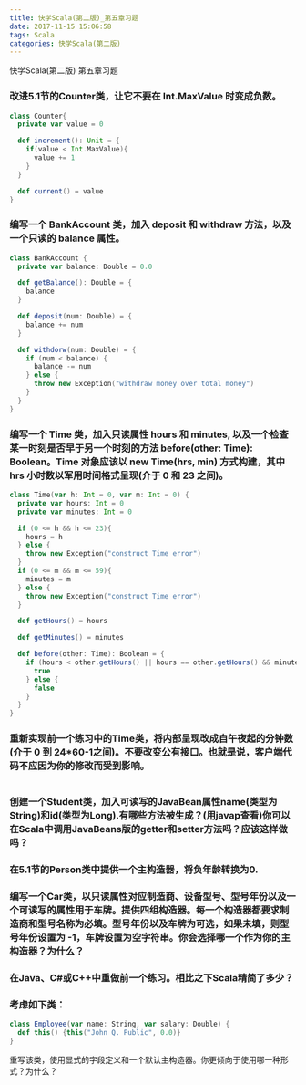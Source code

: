 ```yaml
---
title: 快学Scala(第二版)_第五章习题
date: 2017-11-15 15:06:58
tags: Scala
categories: 快学Scala(第二版)
---
```


快学Scala(第二版) 第五章习题
<!-- more -->

### 改进5.1节的Counter类，让它不要在 Int.MaxValue 时变成负数。
```scala
class Counter{
  private var value = 0

  def increment(): Unit = {
    if(value < Int.MaxValue){
      value += 1
    }
  }

  def current() = value
}
```

### 编写一个 BankAccount 类，加入 deposit 和 withdraw 方法，以及一个只读的 balance 属性。
```scala
class BankAccount {
  private var balance: Double = 0.0

  def getBalance(): Double = {
    balance
  }

  def deposit(num: Double) = {
    balance += num
  }

  def withdorw(num: Double) = {
    if (num < balance) {
      balance -= num
    } else {
      throw new Exception("withdraw money over total money")
    }
  }
}
```

### 编写一个 Time 类，加入只读属性 hours 和 minutes, 以及一个检查某一时刻是否早于另一个时刻的方法 before(other: Time): Boolean。Time 对象应该以 new Time(hrs, min) 方式构建，其中 hrs 小时数以军用时间格式呈现(介于 0 和 23 之间)。
```scala
class Time(var h: Int = 0, var m: Int = 0) {
  private var hours: Int = 0
  private var minutes: Int = 0

  if (0 <= h && h <= 23){
    hours = h
  } else {
    throw new Exception("construct Time error")
  }
  if (0 <= m && m <= 59){
    minutes = m
  } else {
    throw new Exception("construct Time error")
  }

  def getHours() = hours

  def getMinutes() = minutes

  def before(other: Time): Boolean = {
    if (hours < other.getHours() || hours == other.getHours() && minutes < other.getMinutes()) {
      true
    } else {
      false
    }
  }
}
```

### 重新实现前一个练习中的Time类，将内部呈现改成自午夜起的分钟数(介于 0 到 24*60-1之间)。不要改变公有接口。也就是说，客户端代码不应因为你的修改而受到影响。
```scala

```

### 创建一个Student类，加入可读写的JavaBean属性name(类型为String)和id(类型为Long).有哪些方法被生成？(用javap查看)你可以在Scala中调用JavaBeans版的getter和setter方法吗？应该这样做吗？



### 在5.1节的Person类中提供一个主构造器，将负年龄转换为0.



### 编写一个Car类，以只读属性对应制造商、设备型号、型号年份以及一个可读写的属性用于车牌。提供四组构造器。每一个构造器都要求制造商和型号名称为必填。型号年份以及车牌为可选，如果未填，则型号年份设置为 -1，车牌设置为空字符串。你会选择哪一个作为你的主构造器？为什么？





### 在Java、C#或C++中重做前一个练习。相比之下Scala精简了多少？



### 考虑如下类：
```scala
class Employee(var name: String, var salary: Double) {
  def this() {this("John Q. Public", 0.0)}
}
```
重写该类，使用显式的字段定义和一个默认主构造器。你更倾向于使用哪一种形式？为什么？
